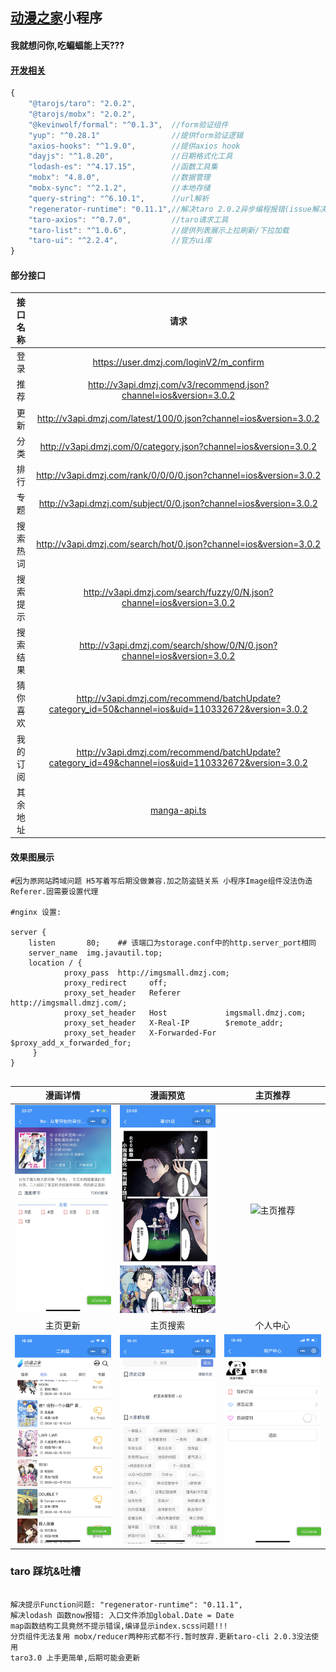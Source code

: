 ##  [动漫之家](http://m.dmzj.com)小程序

#### 我就想问你,吃蝙蝠能上天???



#### [开发相关](./package.json)

```javascript
{
    "@tarojs/taro": "2.0.2", 
    "@tarojs/mobx": "2.0.2",
    "@kevinwolf/formal": "^0.1.3", 	//form验证组件
    "yup": "^0.28.1"				//提供form验证逻辑
    "axios-hooks": "^1.9.0", 		//提供axios hook
    "dayjs": "^1.8.20",				//日期格式化工具
    "lodash-es": "^4.17.15",		//函数工具集
    "mobx": "4.8.0",				//数据管理
    "mobx-sync": "^2.1.2",			//本地存储
    "query-string": "^6.10.1",		//url解析
    "regenerator-runtime": "0.11.1",//解决taro 2.0.2异步编程报错(issue解决方案)
    "taro-axios": "^0.7.0",			//taro请求工具
    "taro-list": "^1.0.6",			//提供列表展示上拉刷新/下拉加载
    "taro-ui": "^2.2.4",			//官方ui库
}
```







#### 部分接口

| 接口名称 |                             请求                             |
| :------: | :----------------------------------------------------------: |
|   登录   |           https://user.dmzj.com/loginV2/m_confirm            |
|   推荐   | http://v3api.dmzj.com/v3/recommend.json?channel=ios&version=3.0.2 |
|   更新   | http://v3api.dmzj.com/latest/100/0.json?channel=ios&version=3.0.2 |
|   分类   | http://v3api.dmzj.com/0/category.json?channel=ios&version=3.0.2 |
|   排行   | http://v3api.dmzj.com/rank/0/0/0/0.json?channel=ios&version=3.0.2 |
|   专题   | http://v3api.dmzj.com/subject/0/0.json?channel=ios&version=3.0.2 |
| 搜索热词 | http://v3api.dmzj.com/search/hot/0.json?channel=ios&version=3.0.2 |
| 搜索提示 | http://v3api.dmzj.com/search/fuzzy/0/N.json?channel=ios&version=3.0.2 |
| 搜索结果 | http://v3api.dmzj.com/search/show/0/N/0.json?channel=ios&version=3.0.2 |
| 猜你喜欢 | http://v3api.dmzj.com/recommend/batchUpdate?category_id=50&channel=ios&uid=110332672&version=3.0.2 |
| 我的订阅 | http://v3api.dmzj.com/recommend/batchUpdate?category_id=49&channel=ios&uid=110332672&version=3.0.2 |
| 其余地址 |         [manga-api.ts](./src/contexts/manga-api.ts)          |



#### 效果图展示

```nginx
#因为原网站跨域问题 H5写着写后期没做兼容.加之防盗链关系 小程序Image组件没法伪造Referer.固需要设置代理

#nginx 设置:

server {
    listen       80;    ## 该端口为storage.conf中的http.server_port相同
    server_name  img.javautil.top;
    location / {
            proxy_pass  http://imgsmall.dmzj.com;
            proxy_redirect     off;
            proxy_set_header   Referer          http://imgsmall.dmzj.com/;
            proxy_set_header   Host             imgsmall.dmzj.com;
            proxy_set_header   X-Real-IP        $remote_addr;
            proxy_set_header   X-Forwarded-For  $proxy_add_x_forwarded_for;
     }
}


```



|          漫画详情          |        漫画预览         |          主页推荐          |
| :------------------------: | :---------------------: | :------------------------: |
| ![漫画详情](./image/1.jpg) | ![预览](./image/2.jpg)  | ![主页推荐](./image/3.png) |
|          主页更新          |        主页搜索         |          个人中心          |
| ![主页更新](./image/4.png) | ![搜索](./image/10.png) | ![个人中心](./image/8.png) |





### taro 踩坑&吐槽

```text

解决提示Function问题: "regenerator-runtime": "0.11.1",
解决lodash 函数now报错: 入口文件添加global.Date = Date
map函数结构工具竟然不提示错误,编译显示index.scss问题!!!
分页组件无法复用 mobx/reducer两种形式都不行.暂时放弃.更新taro-cli 2.0.3没法使用
taro3.0 上手更简单,后期可能会更新


 
```
